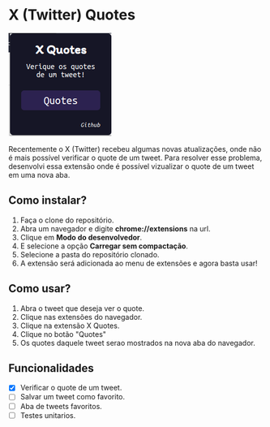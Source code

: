 # X (Twitter) Quotes
<img src="/public/x-quotes.png" alt="image da extensão">
<p>
  Recentemente o X (Twitter) recebeu algumas novas atualizações, onde não é mais possível
  verificar o quote de um tweet. Para resolver esse problema, desenvolvi essa extensão
  onde é possível vizualizar o quote de um tweet em uma nova aba.
</p>

## Como instalar?
1. Faça o clone do repositório.
2. Abra um navegador e digite **chrome://extensions** na url.
3. Clique em **Modo do desenvolvedor**.
4. E selecione a opção **Carregar sem compactação**.
5. Selecione a pasta do repositório clonado.
6. A extensão será adicionada ao menu de extensões e agora basta usar!

## Como usar?
1. Abra o tweet que deseja ver o quote.
2. Clique nas extensões do navegador.
3. Clique na extensão X Quotes.
4. Clique no botão "Quotes"
5. Os quotes daquele tweet serao mostrados na nova aba do navegador.

## Funcionalidades
- [x] Verificar o quote de um tweet.
- [ ] Salvar um tweet como favorito.
- [ ] Aba de tweets favoritos.
- [ ] Testes unitarios.